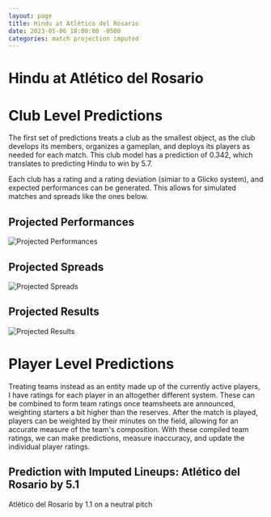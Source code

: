 ```yaml
---  
layout: page  
title: Hindu at Atlético del Rosario  
date: 2023-05-06 18:00:00 -0500  
categories: match projection imputed  
---
```

# Hindu at Atlético del Rosario

# Club Level Predictions


The first set of predictions treats a club as the smallest object, as the club develops its members, organizes a gameplan, and deploys its players as needed for each match. This club model has a prediction of 0.342, which translates to predicting Hindu to win by 5.7.

Each club has a rating and a rating deviation (simiar to a Glicko system), and expected performances can be generated. This allows for simulated matches and spreads like the ones below.
## Projected Performances


![Projected Performances](plots/performances_2023-05-06-AtléticodelRosario-Hindu.png)
## Projected Spreads


![Projected Spreads](plots/spreads_2023-05-06-AtléticodelRosario-Hindu.png)
## Projected Results


![Projected Results](plots/resultbar_2023-05-06-AtléticodelRosario-Hindu.png)
# Player Level Predictions


Treating teams instead as an entity made up of the currently active players, I have ratings for each player in an altogether different system. These can be combined to form team ratings once teamsheets are announced, weighting starters a bit higher than the reserves. After the match is played, players can be weighted by their minutes on the field, allowing for an accurate measure of the team's composition. With these compiled team ratings, we can make predictions, measure inaccuracy, and update the individual player ratings.
## Prediction with Imputed Lineups: Atlético del Rosario by 5.1


Atlético del Rosario by 1.1 on a neutral pitch


